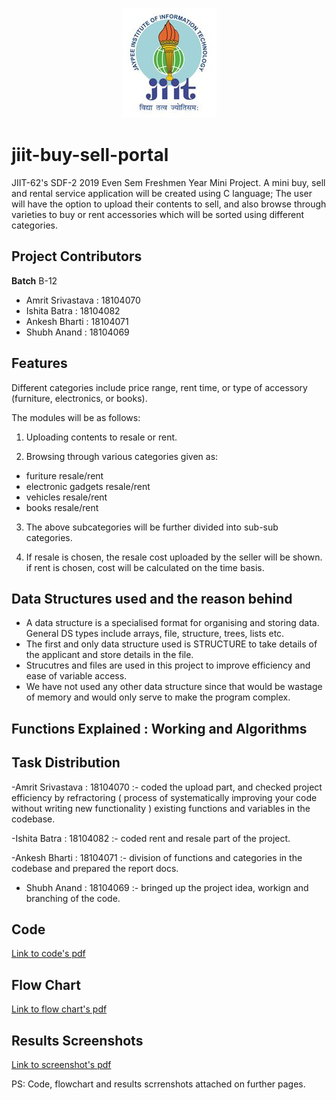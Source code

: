<p align="center">
  <img src="https://raw.githubusercontent.com/shermisaurus/jiit-buy-sell-portal/master/jiit.jpg" alt="jiit logo"/>
</p>

# jiit-buy-sell-portal
JIIT-62's SDF-2 2019 Even Sem Freshmen Year Mini Project. A mini buy, sell and rental service application will be created using C language; The user will have the option to upload their contents to sell, and also browse through varieties to buy or rent accessories which will be sorted using different categories.

## Project Contributors

**Batch** B-12

- Amrit Srivastava : 18104070
- Ishita Batra : 18104082
- Ankesh Bharti : 18104071
- Shubh Anand : 18104069

## Features

Different categories include price range, rent time, or type of accessory (furniture, electronics, or books). 

The modules will be as follows:

1. Uploading contents to resale or rent.

2. Browsing through various categories given as:
- furiture resale/rent 
- electronic gadgets resale/rent 
- vehicles resale/rent 
- books resale/rent 

3. The above subcategories will be further divided into sub-sub categories.

4. If resale is chosen, the resale cost uploaded by the seller will be shown. if rent is chosen, cost will be calculated on the time basis.



## Data Structures used and the reason behind

- A data structure is a specialised format for organising and storing data. General DS types include arrays, file, structure, trees, lists etc.
- The first and only data structure used is STRUCTURE to take details of the applicant and store details in the file.
- Strucutres and files are used in this project to improve efficiency and ease of variable access.
- We have not used any other data structure since that would be wastage of memory and would only serve to make the program complex.

## Functions Explained : Working and Algorithms

## Task Distribution 

-Amrit Srivastava : 18104070 :- coded the upload part, and checked project efficiency by refractoring ( process of systematically improving your code without writing new functionality ) existing functions and variables in the codebase.

-Ishita Batra : 18104082 :- coded rent and resale part of the project.

-Ankesh Bharti : 18104071 :- division of functions and categories in the codebase and prepared the report docs.

- Shubh Anand : 18104069 :- bringed up the project idea, workign and branching of the code.


## Code

[Link to code's pdf](https://github.com/shermisaurus/jiit-buy-sell-portal/blob/master/demo-pdfs/code.pdf)


## Flow Chart

[Link to flow chart's pdf](https://github.com/shermisaurus/jiit-buy-sell-portal/blob/master/demo-pdfs/flowchart.pdf)


## Results Screenshots

[Link to screenshot's pdf](https://github.com/shermisaurus/jiit-buy-sell-portal/blob/master/demo-pdfs/screens.pdf)


PS: Code, flowchart and results scrrenshots attached on further pages.







